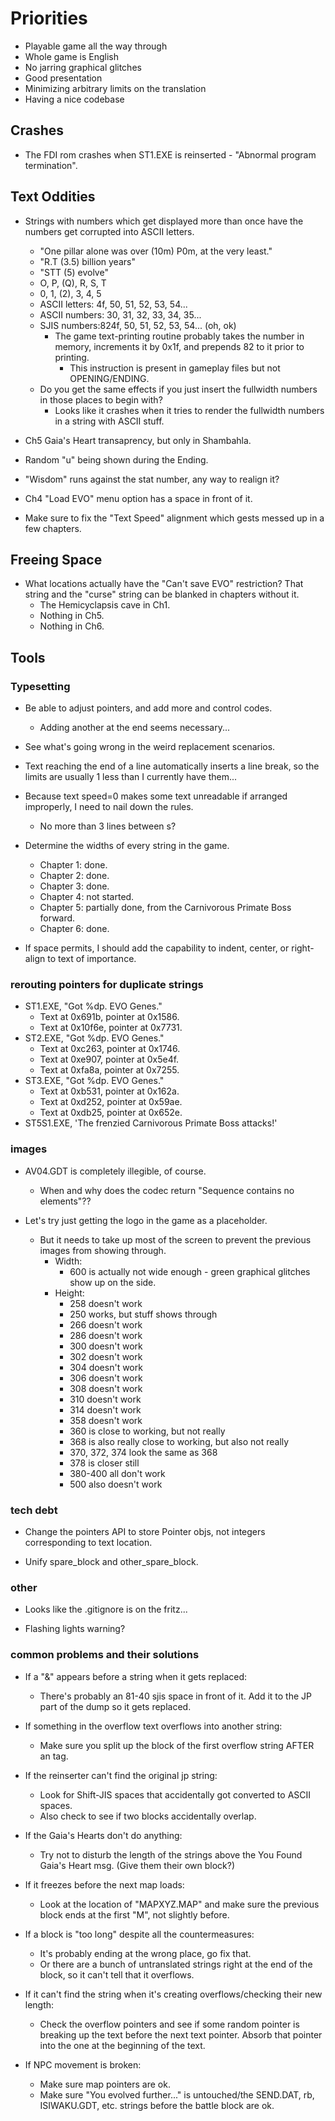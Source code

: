 # Priorities
* Playable game all the way through
* Whole game is English
* No jarring graphical glitches
* Good presentation
* Minimizing arbitrary limits on the translation
* Having a nice codebase

## Crashes
* The FDI rom crashes when ST1.EXE is reinserted - "Abnormal program termination".

## Text Oddities
* Strings with numbers which get displayed more than once have the numbers get corrupted into ASCII letters.
    * "One pillar alone was over (10m) P0m, at the very least."
    * "R.T (3.5) billion years"
    * "STT (5) evolve"
    * O, P, (Q), R, S, T
    * 0, 1, (2), 3, 4, 5
    * ASCII letters: 4f, 50, 51, 52, 53, 54...
    * ASCII numbers: 30, 31, 32, 33, 34, 35...
    * SJIS numbers:824f, 50, 51, 52, 53, 54... (oh, ok)
        * The game text-printing routine probably takes the number in memory, increments it by 0x1f, and prepends 82 to it prior to printing.
            * This instruction is present in gameplay files but not OPENING/ENDING.
    * Do you get the same effects if you just insert the fullwidth numbers in those places to begin with?
        * Looks like it crashes when it tries to render the fullwidth numbers in a string with ASCII stuff.

* Ch5 Gaia's Heart transaprency, but only in Shambahla.

* Random "u" being shown during the Ending.

* "Wisdom" runs against the stat number, any way to realign it?

* Ch4 "Load EVO" menu option has a space in front of it.

* Make sure to fix the "Text Speed" alignment which gests messed up in a few chapters.

## Freeing Space
* What locations actually have the "Can't save EVO" restriction? That string and the "curse" string can be blanked in chapters without it.
    * The Hemicyclapsis cave in Ch1.
    * Nothing in Ch5.
    * Nothing in Ch6.

## Tools

### Typesetting
* Be able to adjust pointers, and add more <LN> and <WAIT> control codes.
    * Adding another <LN> at the end seems necessary...

* See what's going wrong in the weird replacement scenarios.

* Text reaching the end of a line automatically inserts a line break, so the limits are usually 1 less than I currently have them...

* Because text speed=0 makes some text unreadable if arranged improperly, I need to nail down the rules.
    * No more than 3 lines between <WAIT>s?

* Determine the widths of every string in the game.
    * Chapter 1: done.
    * Chapter 2: done.
    * Chapter 3: done.
    * Chapter 4: not started.
    * Chapter 5: partially done, from the Carnivorous Primate Boss forward.
    * Chapter 6: done.

* If space permits, I should add the capability to indent, center, or right-align to text of importance.

### rerouting pointers for duplicate strings 
* ST1.EXE, "Got %dp. EVO Genes."
    * Text at 0x691b, pointer at 0x1586.
    * Text at 0x10f6e, pointer at 0x7731.
* ST2.EXE, "Got %dp. EVO Genes."
    * Text at 0xc263, pointer at 0x1746.
    * Text at 0xe907, pointer at 0x5e4f.
    * Text at 0xfa8a, pointer at 0x7255.
* ST3.EXE, "Got %dp. EVO Genes."
    * Text at 0xb531, pointer at 0x162a.
    * Text at 0xd252, pointer at 0x59ae.
    * Text at 0xdb25, pointer at 0x652e.
* ST5S1.EXE, 'The frenzied Carnivorous Primate Boss attacks!'

### images
* AV04.GDT is completely illegible, of course.
    * When and why does the codec return "Sequence contains no elements"??

* Let's try just getting the logo in the game as a placeholder.
    * But it needs to take up most of the screen to prevent the previous images from showing through.
        * Width:
            * 600 is actually not wide enough - green graphical glitches show up on the side.
        * Height:
            * 258 doesn't work
            * 250 works, but stuff shows through
            * 266 doesn't work
            * 286 doesn't work
            * 300 doesn't work
            * 302 doesn't work
            * 304 doesn't work
            * 306 doesn't work
            * 308 doesn't work
            * 310 doesn't work
            * 314 doesn't work
            * 358 doesn't work
            * 360 is close to working, but not really
            * 368 is also really close to working, but also not really
            * 370, 372, 374 look the same as 368
            * 378 is closer still
            * 380-400 all don't work
            * 500 also doesn't work

### tech debt
* Change the pointers API to store Pointer objs, not integers corresponding to text location.

* Unify spare_block and other_spare_block.

### other
* Looks like the .gitignore is on the fritz...

* Flashing lights warning?

### common problems and their solutions
* If a "&" appears before a string when it gets replaced:
    * There's probably an 81-40 sjis space in front of it. Add it to the JP part of the dump so it gets replaced.

* If something in the overflow text overflows into another string:
    * Make sure you split up the block of the first overflow string AFTER an <END> tag.

* If the reinserter can't find the original jp string:
    * Look for Shift-JIS spaces that accidentally got converted to ASCII spaces.
    * Also check to see if two blocks accidentally overlap.

* If the Gaia's Hearts don't do anything:
    * Try not to disturb the length of the strings above the You Found Gaia's Heart msg. (Give them their own block?)

* If it freezes before the next map loads:
    * Look at the location of "MAPXYZ.MAP" and make sure the previous block ends at the first "M", not slightly before.

* If a block is "too long" despite all the countermeasures:
    * It's probably ending at the wrong place, go fix that.
    * Or there are a bunch of untranslated strings right at the end of the block, so it can't tell that it overflows.

* If it can't find the string when it's creating overflows/checking their new length:
    * Check the overflow pointers and see if some random pointer is breaking up the text before the next text pointer. Absorb that pointer into the one at the beginning of the text.

* If NPC movement is broken:
    * Make sure map pointers are ok.
    * Make sure "You evolved further..." is untouched/the SEND.DAT, rb, ISIWAKU.GDT, etc. strings before the battle block are ok.